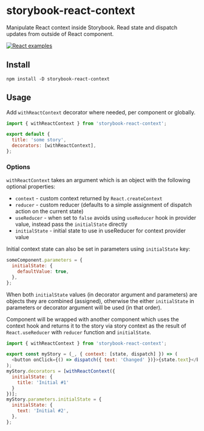 # storybook-react-context

Manipulate React context inside Storybook. Read state and dispatch updates from outside of React component.

[![React examples](https://img.shields.io/badge/react-blueviolet?style=for-the-badge&logo=storybook&label=examples)](https://tyom.github.io/storybook-addons/react/?path=/story/storybook-react-context)

## Install

```
npm install -D storybook-react-context
```

## Usage

Add `withReactContext` decorator where needed, per component or globally.

```js
import { withReactContext } from 'storybook-react-context';

export default {
  title: 'some story',
  decorators: [withReactContext],
};
```

### Options

`withReactContext` takes an argument which is an object with the following optional properties:

- `context` - custom context returned by `React.createContext`
- `reducer` - custom reducer (defaults to a simple assignment of dispatch action on the current state)
- `useReducer` - when set to `false` avoids using `useReducer` hook in provider value, instead pass the `initialState` directly
- `initialState` - initial state to use in useReducer for context provider value

Initial context state can also be set in parameters using `initialState` key:

```js
someComponent.parameters = {
  initialState: {
    defaultValue: true,
  },
};
```

When both `initialState` values (in decorator argument and parameters) are objects
they are combined (assigned), otherwise the either `initialState` in parameters or
decorator argument will be used (in that order).

Component will be wrapped with another component which uses the context hook and returns
it to the story via story context as the result of `React.useReducer` with `reducer`
function and `initialState`.

```js
import { withReactContext } from 'storybook-react-context';

export const myStory = (_, { context: [state, dispatch] }) => (
  <button onClick={() => dispatch({ text: 'Changed' })}>{state.text}</button>
);
myStory.decorators = [withReactContext({
  initialState: {
    title: 'Initial #1'
  }
})];
myStory.parameters.initialState = {
  initialState: {
    text: 'Initial #2',
  },
};
```

